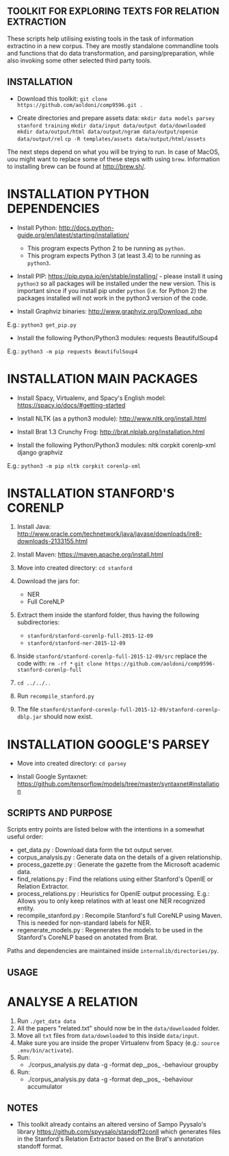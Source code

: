 TOOLKIT FOR EXPLORING TEXTS FOR RELATION EXTRACTION
---------------------------------------------------

These scripts help utilising existing tools in the task of information extractino in a new corpus. They are mostly standalone commandline tools and functions that do data transformation, and parsing/preparation, while also invoking some other selected third party tools.


INSTALLATION
------------

- Download this toolkit:
    `git clone https://github.com/aoldoni/comp9596.git .`

- Create directories and prepare assets data:
    `mkdir data models parsey stanford training`
    `mkdir data/input data/output data/downloaded`
    `mkdir data/output/html data/output/ngram data/output/openie data/output/rel`
    `cp -R templates/assets data/output/html/assets`

The next steps depend on what you will be trying to run. In case of MacOS, uou might want to replace some of these steps with using `brew`. Information to installing brew can be found at http://brew.sh/.


# INSTALLATION PYTHON DEPENDENCIES

- Install Python: http://docs.python-guide.org/en/latest/starting/installation/
    - This program expects Python 2 to be running as `python`.
    - This program expects Python 3 (at least 3.4) to be running as `python3`.

- Install PIP: https://pip.pypa.io/en/stable/installing/ - please install it using `python3` so all packages will be installed under the new version. This is important since if you install pip under `python` (i.e. for Python 2) the packages installed will not work in the python3 version of the code.

- Install Graphviz binaries: http://www.graphviz.org/Download..php

E.g.:
    `python3 get_pip.py`

- Install the following Python/Python3 modules:
    requests
    BeautifulSoup4

E.g.:
    `python3 -m pip requests BeautifulSoup4`


# INSTALLATION MAIN PACKAGES

- Install Spacy, Virtualenv, and Spacy's English model: https://spacy.io/docs/#getting-started
- Install NLTK (as a python3 module): http://www.nltk.org/install.html
- Install Brat 1.3 Crunchy Frog: http://brat.nlplab.org/installation.html

- Install the following Python/Python3 modules:
    nltk
    corpkit
    corenlp-xml
    django
    graphviz

E.g.:
    `python3 -m pip nltk corpkit corenlp-xml`


# INSTALLATION STANFORD'S CORENLP

1. Install Java: http://www.oracle.com/technetwork/java/javase/downloads/jre8-downloads-2133155.html
2. Install Maven: https://maven.apache.org/install.html

3. Move into created directory:
    `cd stanford`

4. Download the jars for:
    - NER
    - Full CoreNLP

5. Extract them inside the stanford folder, thus having the following subdirectories:
    - `stanford/stanford-corenlp-full-2015-12-09`
    - `stanford/stanford-ner-2015-12-09`

6. Inside `stanford/stanford-corenlp-full-2015-12-09/src` replace the code with:
    `rm -rf *`
    `git clone https://github.com/aoldoni/comp9596-stanford-corenlp-full`

7. `cd ../../..`

8. Run `recompile_stanford.py`

9. The file `stanford/stanford-corenlp-full-2015-12-09/stanford-corenlp-dblp.jar` should now exist.


# INSTALLATION GOOGLE'S PARSEY

- Move into created directory:
    `cd parsey`

- Install Google Syntaxnet: https://github.com/tensorflow/models/tree/master/syntaxnet#installation


SCRIPTS AND PURPOSE
-------------------

Scripts entry points are listed below with the intentions in a somewhat useful order:
- get_data.py : Download data form the txt output server.
- corpus_analysis.py : Generate data on the details of a given relationship.
- process_gazette.py : Generate the gazette from the Microsoft academic data.
- find_relations.py : Find the relations using either Stanford's OpenIE or Relation Extractor.
- process_relations.py : Heuristics for OpenIE output processing. E.g.: Allows you to only keep relatinos with at least one NER recognized entity.
- recompile_stanford.py : Recompile Stanford's full CoreNLP using Maven. This is needed for non-standard labels for NER.
- regenerate_models.py : Regenerates the models to be used in the Stanford's CoreNLP based on anotated from Brat.

Paths and dependencies are maintained inside `internalib/directories/py`.


USAGE
-----

# ANALYSE A RELATION

1. Run `./get_data data`
2. All the papers "related.txt" should now be in the `data/downloaded` folder.
3. Move all `txt` files from `data/downloaded` to this inside `data/input`.
4. Make sure you are inside the proper Virtualenv from Spacy (e.g.: `source .env/bin/activate`).
5. Run:
    - ./corpus_analysis.py data -g -format dep_,pos_ -behaviour groupby
5. Run:
    - ./corpus_analysis.py data -g -format dep_,pos_ -behaviour accumulator



NOTES
-----
- This toolkit already contains an altered versino of Sampo Pyysalo's library https://github.com/spyysalo/standoff2conll which generates files in the Stanford's Relation Extractor based on the Brat's annotation standoff format.